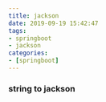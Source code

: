 ```yaml
---
title: jackson
date: 2019-09-19 15:42:47
tags:
- springboot
- jackson
categories: 
- [springboot]
---
```



### string to jackson
